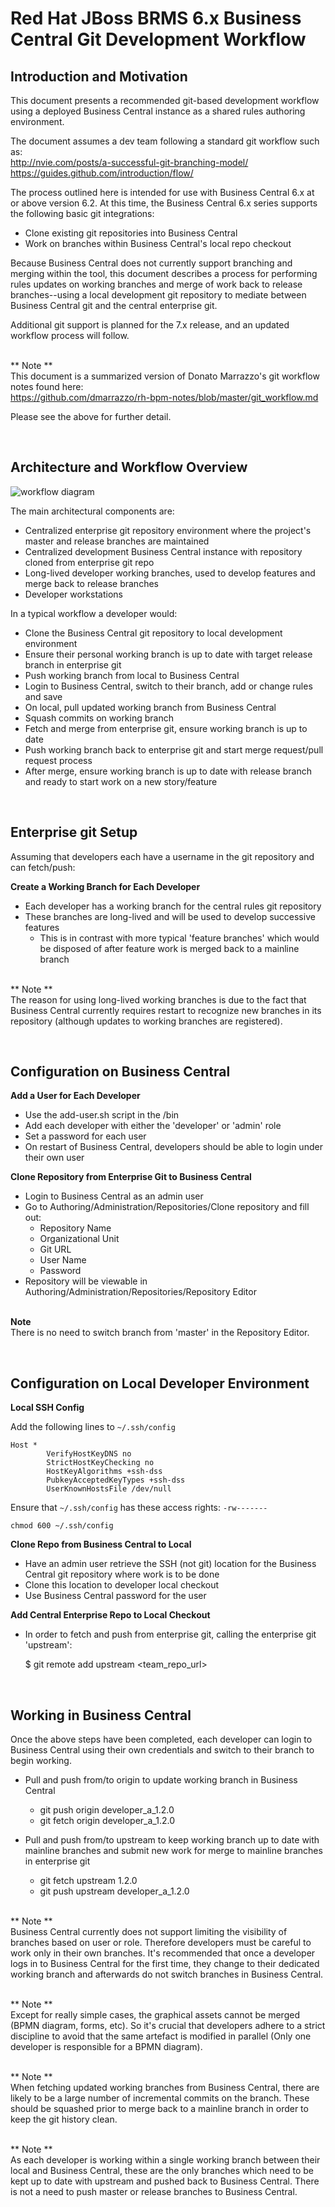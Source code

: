 # Red Hat JBoss BRMS 6.x Business Central Git Development Workflow


## Introduction and Motivation

This document presents a recommended git-based development workflow using a deployed Business Central instance as a shared rules authoring environment. 

The document assumes a dev team following a standard git workflow such as:
<br />http://nvie.com/posts/a-successful-git-branching-model/
<br />https://guides.github.com/introduction/flow/

The process outlined here is intended for use with Business Central 6.x at or above version 6.2. At this time, the Business Central 6.x series supports the following basic git integrations:

- Clone existing git repositories into Business Central
- Work on branches within Business Central's local repo checkout

Because Business Central does not currently support branching and merging within the tool, this document describes a process for performing rules updates on working branches and merge of work back to release branches--using a local development git repository to mediate between Business Central git and the central enterprise git.

Additional git support is planned for the 7.x release, and an updated workflow process will follow.

<br />** Note **<br />
This document is a summarized version of Donato Marrazzo's git workflow notes found here:<br />
https://github.com/dmarrazzo/rh-bpm-notes/blob/master/git_workflow.md

Please see the above for further detail.

<br />

## Architecture and Workflow Overview

![workflow diagram](../imgs/bc_git_workflow.png)

The main architectural components are:
- Centralized enterprise git repository environment where the project's master and release branches are maintained
- Centralized development Business Central instance with repository cloned from enterprise git repo
- Long-lived developer working branches, used to develop features and merge back to release branches
- Developer workstations

In a typical workflow a developer would:
- Clone the Business Central git repository to local development environment
- Ensure their personal working branch is up to date with target release branch in enterprise git
- Push working branch from local to Business Central
- Login to Business Central, switch to their branch, add or change rules and save
- On local, pull updated working branch from Business Central
- Squash commits on working branch
- Fetch and merge from enterprise git, ensure working branch is up to date
- Push working branch back to enterprise git and start merge request/pull request process
- After merge, ensure working branch is up to date with release branch and ready to start work on a new story/feature

<br />

## Enterprise git Setup

Assuming that developers each have a username in the git repository and can fetch/push:

**Create a Working Branch for Each Developer**
- Each developer has a working branch for the central rules git repository
- These branches are long-lived and will be used to develop successive features
    - This is in contrast with more typical 'feature branches' which would be disposed of after feature work is merged back to a mainline branch
    
<br />** Note **<br />
The reason for using long-lived working branches is due to the fact that Business Central currently requires restart to recognize new branches in its repository (although updates to working branches are registered).

<br />

## Configuration on Business Central

**Add a User for Each Developer**
- Use the add-user.sh script in the <JBOSS HOME>/bin
- Add each developer with either the 'developer' or 'admin' role
- Set a password for each user
- On restart of Business Central, developers should be able to login under their own user

**Clone Repository from Enterprise Git to Business Central**
- Login to Business Central as an admin user
- Go to Authoring/Administration/Repositories/Clone repository and fill out:
	- Repository Name
	- Organizational Unit
	- Git URL
	- User Name
	- Password
- Repository will be viewable in Authoring/Administration/Repositories/Repository Editor

<br /> **Note** <br />
There is no need to switch branch from 'master' in the Repository Editor.

<br />

## Configuration on Local Developer Environment 

**Local SSH Config**

Add the following lines to `~/.ssh/config`

    Host *
            VerifyHostKeyDNS no
            StrictHostKeyChecking no
            HostKeyAlgorithms +ssh-dss
            PubkeyAcceptedKeyTypes +ssh-dss
            UserKnownHostsFile /dev/null


Ensure that `~/.ssh/config` has these access rights: `-rw-------`

    chmod 600 ~/.ssh/config
    
**Clone Repo from Business Central to Local**
- Have an admin user retrieve the SSH (not git) location for the Business Central git repository where work is to be done
- Clone this location to developer local checkout
- Use Business Central password for the user

**Add Central Enterprise Repo to Local Checkout**
- In order to fetch and push from enterprise git, calling the enterprise git 'upstream':

    $ git remote add upstream <team_repo_url>

<br />

## Working in Business Central

Once the above steps have been completed, each developer can login to Business Central using their own credentials and switch to their branch to begin working.

- Pull and push from/to origin to update working branch in Business Central 
	- git push origin developer_a_1.2.0
	- git fetch origin developer_a_1.2.0
	
- Pull and push from/to upstream to keep working branch up to date with mainline branches and submit new work for merge to mainline branches in enterprise git
	- git fetch upstream 1.2.0
	- git push upstream developer_a_1.2.0

<br />** Note **<br />
Business Central currently does not support limiting the visibility of branches based on user or role. Therefore developers must be careful to work only in their own branches. It's recommended that once a developer logs in to Business Central for the first time, they change to their dedicated working branch and afterwards do not switch branches in Business Central.

<br />** Note ** <br />
Except for really simple cases, the graphical assets cannot be merged (BPMN diagram, forms, etc). So it's crucial that developers adhere to a strict discipline to avoid that the same artefact is modified in parallel (Only one developer is responsible for a BPMN diagram). 

<br />** Note **<br />
When fetching updated working branches from Business Central, there are likely to be a large number of incremental commits on the branch. These should be squashed prior to merge back to a mainline branch in order to keep the git history clean.

<br />** Note **<br />
As each developer is working within a single working branch between their local and Business Central, these are the only branches which need to be kept up to date with upstream and pushed back to Business Central. There is not a need to push master or release branches to Business Central.



